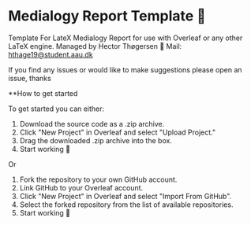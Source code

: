 # Medialogy Report Template 🦾
Template For LateX Medialogy Report for use with Overleaf or any other LaTeX engine. 
Managed by Hector Thøgersen 
📧 Mail: hthage19@student.aau.dk

If you find any issues or would like to make suggestions please open an issue, thanks  

**How to get started

To get started you can either: 
1. Download the source code as a .zip archive.
2. Click "New Project" in Overleaf and select "Upload Project."
3. Drag the downloaded .zip archive into the box. 
4. Start working 🥳

Or 

1. Fork the repository to your own GitHub account.
2. Link GitHub to your Overleaf account.
3. Click "New Project" in Overleaf and select "Import From GitHub".
4. Select the forked repository from the list of available repositories.
5. Start working 🥳




